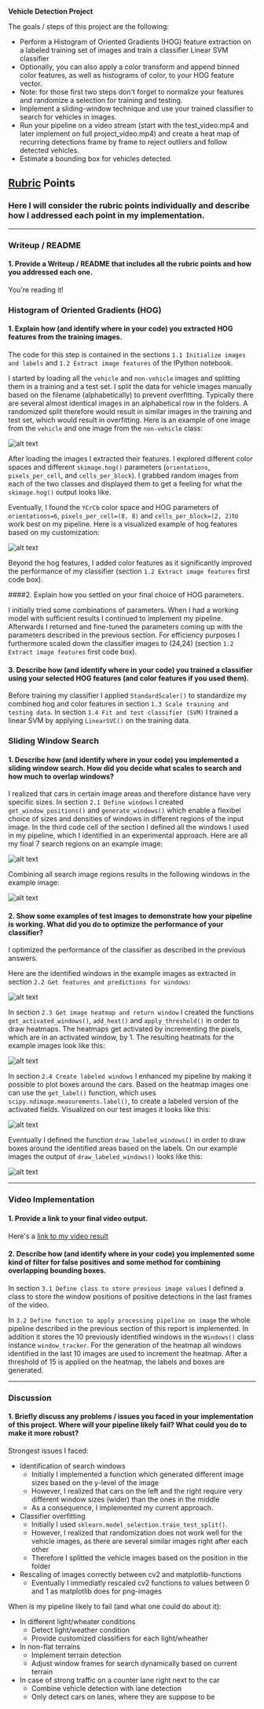 **Vehicle Detection Project**

The goals / steps of this project are the following:

* Perform a Histogram of Oriented Gradients (HOG) feature extraction on a labeled training set of images and train a classifier Linear SVM classifier
* Optionally, you can also apply a color transform and append binned color features, as well as histograms of color, to your HOG feature vector. 
* Note: for those first two steps don't forget to normalize your features and randomize a selection for training and testing.
* Implement a sliding-window technique and use your trained classifier to search for vehicles in images.
* Run your pipeline on a video stream (start with the test_video.mp4 and later implement on full project_video.mp4) and create a heat map of recurring detections frame by frame to reject outliers and follow detected vehicles.
* Estimate a bounding box for vehicles detected.

[//]: # (Image References)
[image01]: ./output_images/01_classifier_images.png
[image02]: ./output_images/02_hog_features_YCrCb.png
[image03]: ./output_images/03_window_areas.png
[image04]: ./output_images/04_image_windows
[image05]: ./output_images/05_predictions.png
[image06]: ./output_images/06_heatmaps.png
[image07]: ./output_images/07_labels.png
[image08]: ./output_images/08_boxes.png

[video01]: ./project_video_annotated.mp4

## [Rubric](https://review.udacity.com/#!/rubrics/513/view) Points
### Here I will consider the rubric points individually and describe how I addressed each point in my implementation.  

---
### Writeup / README

#### 1. Provide a Writeup / README that includes all the rubric points and how you addressed each one.

You're reading it!

### Histogram of Oriented Gradients (HOG)

#### 1. Explain how (and identify where in your code) you extracted HOG features from the training images.

The code for this step is contained in the sections `1.1 Initialize images and labels` and `1.2 Extract image features` of the IPython notebook.  

I started by loading all the `vehicle` and `non-vehicle` images and splitting them in a training and a test set. I split the data for vehicle images manually based on the filename (alphabetically) to prevent overfitting. Typically there are several almost identical images in an alphabetical row in the folders. A randomized split therefore would result in similar images in the training and test set, which would result in overfitting.  Here is an example of one image from the `vehicle` and one image from the `non-vehicle` class:

![alt text][image01]

After loading the images I extracted their features. I explored different color spaces and different `skimage.hog()` parameters (`orientations`, `pixels_per_cell`, and `cells_per_block`).  I grabbed random images from each of the two classes and displayed them to get a feeling for what the `skimage.hog()` output looks like.

Eventually, I found the `YCrCb` color space and HOG parameters of `orientations=6`, `pixels_per_cell=(8, 8)` and `cells_per_block=(2, 2)`to work best on my pipeline. Here is a visualized example of hog features based on my customization:

![alt text][image02]

Beyond the hog features, I added color features as it significantly improved the performance of my classifier (section `1.2 Extract image features` first code box).

####2. Explain how you settled on your final choice of HOG parameters.

I initially tried some combinations of parameters. When I had a working model with sufficient results I continued to implement my pipeline. Afterwards I returned and fine-tuned the parameters coming up with the parameters described in the previous section. For efficiency purposes I furthermore scaled down the classifier images to (24,24) (section `1.2 Extract image features` first code box).

#### 3. Describe how (and identify where in your code) you trained a classifier using your selected HOG features (and color features if you used them).

Before training my classifier I applied `StandardScaler()` to standardize my combined hog and color features in section `1.3 Scale training and testing data`.
In section `1.4 Fit and test classifier (SVM)` I trained a linear SVM by applying `LinearSVC()` on the training data. 

### Sliding Window Search

#### 1. Describe how (and identify where in your code) you implemented a sliding window search.  How did you decide what scales to search and how much to overlap windows?

I realized that cars in certain image areas and therefore distance have very specific sizes. In section `2.1 Define windows` I created `get_window_positions()` and `generate_windows()` which enable a flexibel choice of sizes and densities of windows in different regions of the input image. In the third code cell of the section I defined all the windows I used in my pipeline, which I identified in an experimental approach. Here are all my final 7 search regions on an example image:

![alt text][image03]

Combining all search image regions results in the following windows in the example image:

![alt text][image04]

#### 2. Show some examples of test images to demonstrate how your pipeline is working.  What did you do to optimize the performance of your classifier?

I optimized the performance of the classifier as described in the previous answers.

Here are the identified windows in the example images as extracted in section `2.2 Get features and predictions for windows`:

![alt text][image05]

In section `2.3 Get image heatmap and return window` I created the functions `get_activated_windows()`, `add_heat()` and `apply_threshold()` in order to draw heatmaps. The heatmaps get activated by incrementing the pixels, which are in an activated window, by 1. The resulting heatmats for the example images look like this:

![alt text][image06]

In section `2.4 Create labeled windows` I enhanced my pipeline by making it possible to plot boxes around the cars. Based on the heatmap images one can use the `get_label()` function, which uses `scipy.ndimage.measurements.label()`, to create a labeled version of the activated fields. Visualized on our test images it looks like this:

![alt text][image07]

Eventually I defined the function `draw_labeled_windows()` in order to draw boxes around the identified areas based on the labels. On our example images the output of `draw_labeled_windows()` looks like this:

![alt text][image08]




---

### Video Implementation

#### 1. Provide a link to your final video output.  

Here's a [link to my video result](./project_video.mp4)


#### 2. Describe how (and identify where in your code) you implemented some kind of filter for false positives and some method for combining overlapping bounding boxes.

In section `3.1 Define class to store previous image values` I defined a class to store the window positions of positive detections in the last frames of the video.


In `3.2 Define function to apply processing pipeline on image` the whole pipeline described in the previous section of this report is implemented. In addition it stores the 10 previously identified windows in the `Windows()` class instance `window_tracker`. For the generation of the heatmap all windows identified in the last 10 images are used to increment the heatmap. After a threshold of 15 is applied on the heatmap, the labels and boxes are generated.



---

### Discussion

#### 1. Briefly discuss any problems / issues you faced in your implementation of this project.  Where will your pipeline likely fail?  What could you do to make it more robust?

Strongest issues I faced:
* Identification of search windows
  * Initially I implemented a function which generated different image sizes based on the y-level of the image
  * However, I realized that cars on the left and the right require very different window sizes (wider) than the ones in the middle
  * As a consequence, I implemented my current approach.
* Classifier overfitting
  * Initially I used `sklearn.model_selection.train_test_split()`. 
  * However, I realized that randomization does not work well for the vehicle images, as there are several similar images right after each other
  * Therefore I splitted the vehicle images based on the position in the folder
* Rescaling of images correctly between cv2 and matplotlib-functions
  * Eventually I immediatly rescaled cv2 functions to values between 0 and 1 as matplotlib does for png-images

When is my pipeline likely to fail (and what one could do about it):
* In different light/wheater conditions 
  * Detect light/weather condition
  * Provide customized classifiers for each light/wheather
* In non-flat terrains
  * Implement terrain detection
  * Adjust window frames for search dynamically based on current terrain
* In case of strong traffic on a counter lane right next to the car 
  * Combine vehicle detection with lane detection
  * Only detect cars on lanes, where they are suppose to be
